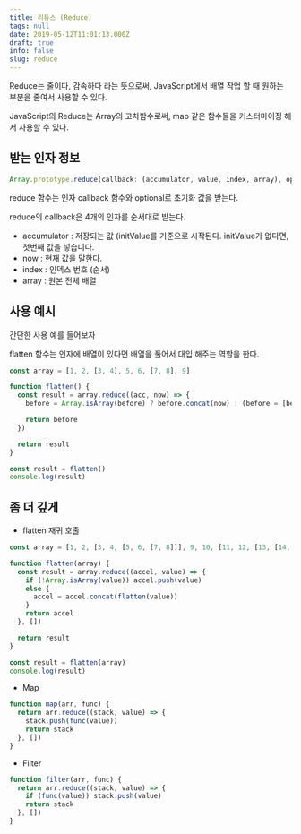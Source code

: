 ```yaml
---
title: 리듀스 (Reduce)
tags: null
date: 2019-05-12T11:01:13.000Z
draft: true
info: false
slug: reduce
---
```


Reduce는 줄이다, 감속하다 라는 뜻으로써, JavaScript에서 배열 작업 할 때 원하는 부분을 줄여서 사용할 수 있다.

JavaScript의 Reduce는 Array의 고차함수로써, map 같은 함수들을 커스터마이징 해서 사용할 수 있다.

## 받는 인자 정보

```javascript {numberLines}
Array.prototype.reduce(callback: (accumulator, value, index, array), optional: initValue)
```

reduce 함수는 인자 callback 함수와 optional로 초기화 값을 받는다.

reduce의 callback은 4개의 인자를 순서대로 받는다.

- accumulator : 저장되는 값 (initValue를 기준으로 시작된다. initValue가 없다면, 첫번째 값을 넣습니다.
- now : 현재 값을 말한다.
- index : 인덱스 번호 (순서)
- array : 원본 전체 배열

## 사용 예시

간단한 사용 예를 들어보자

flatten 함수는 인자에 배열이 있다면 배열을 풀어서 대입 해주는 역할을 한다.

```javascript {numberLines}
const array = [1, 2, [3, 4], 5, 6, [7, 8], 9]

function flatten() {
  const result = array.reduce((acc, now) => {
    before = Array.isArray(before) ? before.concat(now) : (before = [before, now])

    return before
  })

  return result
}

const result = flatten()
console.log(result)
```

## 좀 더 깊게

- flatten 재귀 호출

```javascript {numberLines}
const array = [1, 2, [3, 4, [5, 6, [7, 8]]], 9, 10, [11, 12, [13, [14, 15], 16]]]

function flatten(array) {
  const result = array.reduce((accel, value) => {
    if (!Array.isArray(value)) accel.push(value)
    else {
      accel = accel.concat(flatten(value))
    }
    return accel
  }, [])

  return result
}

const result = flatten(array)
console.log(result)
```

- Map

```javascript {numberLines}
function map(arr, func) {
  return arr.reduce((stack, value) => {
    stack.push(func(value))
    return stack
  }, [])
}
```

- Filter

```javascript {numberLines}
function filter(arr, func) {
  return arr.reduce((stack, value) => {
    if (func(value)) stack.push(value)
    return stack
  }, [])
}
```